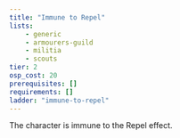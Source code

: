 ```yaml
---
title: "Immune to Repel"
lists:
    - generic
    - armourers-guild
    - militia
    - scouts
tier: 2
osp_cost: 20
prerequisites: []
requirements: []
ladder: "immune-to-repel"
---
```

The character is immune to the Repel effect.